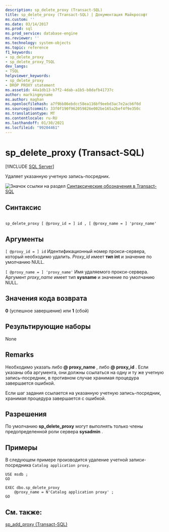 ```yaml
---
description: sp_delete_proxy (Transact-SQL)
title: sp_delete_proxy (Transact-SQL) | Документация Майкрософт
ms.custom: ''
ms.date: 03/14/2017
ms.prod: sql
ms.prod_service: database-engine
ms.reviewer: ''
ms.technology: system-objects
ms.topic: reference
f1_keywords:
- sp_delete_proxy
- sp_delete_proxy_TSQL
dev_langs:
- TSQL
helpviewer_keywords:
- sp_delete_proxy
- DROP PROXY statement
ms.assetid: 44a1db13-b7f2-4dab-a1b5-b8dafb41737c
author: markingmyname
ms.author: maghan
ms.openlocfilehash: a7f9bb86ebdcc58ea116bf9eebd3ac7e2acb6f0d
ms.sourcegitcommit: 33f0f190f962059826e002be165a2bef4f9e350c
ms.translationtype: MT
ms.contentlocale: ru-RU
ms.lasthandoff: 01/30/2021
ms.locfileid: "99204461"
---
```

# <a name="sp_delete_proxy-transact-sql"></a>sp_delete_proxy (Transact-SQL)
[!INCLUDE [SQL Server](../../includes/applies-to-version/sqlserver.md)]

  Удаляет указанную учетную запись-посредник.  
  
 ![Значок ссылки на раздел](../../database-engine/configure-windows/media/topic-link.gif "Значок ссылки на раздел") [Синтаксические обозначения в Transact-SQL](../../t-sql/language-elements/transact-sql-syntax-conventions-transact-sql.md)  
  
## <a name="syntax"></a>Синтаксис  
  
```  
  
sp_delete_proxy [ @proxy_id = ] id , [ @proxy_name = ] 'proxy_name'  
```  
  
## <a name="arguments"></a>Аргументы  
`[ @proxy_id = ] id` Идентификационный номер прокси-сервера, который необходимо удалить. *Proxy_id* имеет **тип int** и значение по умолчанию NULL.  
  
`[ @proxy_name = ] 'proxy_name'` Имя удаляемого прокси-сервера. Аргумент *proxy_name* имеет тип **sysname** и значение по умолчанию NULL.  
  
## <a name="return-code-values"></a>Значения кода возврата  
 **0** (успешное завершение) или **1** (сбой)  
  
## <a name="result-sets"></a>Результирующие наборы  
 None  
  
## <a name="remarks"></a>Remarks  
 Необходимо указать либо **\@ proxy_name** , либо **\@ proxy_id** . Если указаны оба аргумента, они должны ссылаться на одну и ту же учетную запись-посредник, в противном случае хранимая процедура завершается ошибкой.  
  
 Если шаг задания ссылается на указанную учетную запись-посредник, хранимая процедура завершается с ошибкой.  
  
## <a name="permissions"></a>Разрешения  
 По умолчанию **sp_delete_proxy** могут выполнять только члены предопределенной роли сервера **sysadmin** .  
  
## <a name="examples"></a>Примеры  
 В следующем примере производится удаление учетной записи-посредника `Catalog application proxy`.  
  
```  
USE msdb ;  
GO  
  
EXEC dbo.sp_delete_proxy  
    @proxy_name = N'Catalog application proxy' ;  
GO  
```  
  
## <a name="see-also"></a>См. также:  
 [sp_add_proxy &#40;Transact-SQL&#41;](../../relational-databases/system-stored-procedures/sp-add-proxy-transact-sql.md)  
  
  
